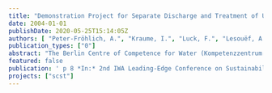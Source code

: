 ```yaml
---
title: "Demonstration Project for Separate Discharge and Treatment of Urine, Faeces and Greywater – First Results"
date: 2004-01-01
publishDate: 2020-05-25T15:14:05Z
authors: [ "Peter-Fröhlich, A.", "Kraume, I.", "Luck, F.", "Lesouëf, A.", "Oldenburg, M." ]
publication_types: ["0"]
abstract: "The Berlin Centre of Competence for Water (Kompetenzzentrum Wasser Berlin) together with its partners Berliner Wasserbetriebe and Veolia Water has started a demonstration project about new sanitation concepts. In order to define the experiments for testing new, sustainable sanitation concepts a pre-study has been performed. This study included a cost comparison between two new sanita-tion concepts with gravity and vacuum separation toilets and the conventional sys-tem. It could be demonstrated that the new sanitation concepts may have cost advantages depending on the situation. This was a further motivation to start a Demonstration project near Berlin testing the innovative toilet systems under realis-tic conditions. Operation of the gravity separation toilet concept started in October 2003."
featured: false
publication: ' p 8 *In:* 2nd IWA Leading-Edge Conference on Sustainability in Water-Limited Environments. Sydney (Australia). 8. – 10.11.2004'
projects: ["scst"]
---
```


